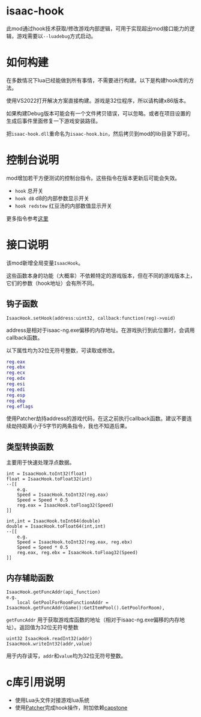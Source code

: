 # isaac-hook

此mod通过hook技术获取/修改游戏内部逻辑，可用于实现超出mod接口能力的逻辑，游戏需要以`--luadebug`方式启动。

# 如何构建

在多数情况下lua已经能做到所有事情，不需要进行构建。以下是构建hook库的方法。

使用VS2022打开解决方案直接构建。游戏是32位程序，所以请构建x86版本。

如果构建Debug版本可能会有一个文件拷贝错误，可以忽略。或者在项目设置的生成后事件里面修复一下游戏安装路径。

把`isaac-hook.dll`重命名为`isaac-hook.bin`，然后拷贝到mod的lib目录下即可。

# 控制台说明

mod增加若干方便测试的控制台指令。这些指令在版本更新后可能会失效。

- `hook` 总开关
- `hook d8` d8的内部参数显示开关
- `hook redstew` 红豆汤的内部数值显示开关

更多指令参考[这里](hook/ConsoleCommands.md)

# 接口说明

该mod新增全局变量`IsaacHook`。

这些函数本身的功能（大概率）不依赖特定的游戏版本，但在不同的游戏版本上，它们的参数（hook地址）会有所不同。

## 钩子函数

```
IsaacHook.setHook(address:uint32, callback:function(reg)->void)
```
address是相对于isaac-ng.exe偏移的内存地址。在游戏执行到此位置时，会调用callback函数。

以下属性均为32位无符号整数，可读取或修改。
```lua
reg.eax
reg.ebx
reg.ecx
reg.edx
reg.esi
reg.edi
reg.esp
reg.ebp
reg.eflags
```

使用Patcher劫持address的游戏代码，在这之前执行callback函数。建议不要连续劫持距离小于5字节的两条指令，我也不知道后果。

## 类型转换函数

主要用于快速处理浮点数据。

```
int = IsaacHook.toInt32(float)
float = IsaacHook.toFloat32(int)
--[[
	e.g.
	Speed = IsaacHook.toInt32(reg.eax)
	Speed = Speed * 0.5
	reg.eax = IsaacHook.toFloag32(Speed)
]]

int,int = IsaacHook.toInt64(double)
double = IsaacHook.toFloat64(int,int)
--[[
	e.g.
	Speed = IsaacHook.toInt32(reg.eax, reg.ebx)
	Speed = Speed * 0.5
	reg.eax, reg.ebx = IsaacHook.toFloag32(Speed)
]]
```

## 内存辅助函数

```
IsaacHook.getFuncAddr(api_function)
e.g.
	local GetPoolForRoomFunctionAddr = IsaacHook.getFuncAddr(Game():GetItemPool().GetPoolForRoom), 
```

`getFuncAddr` 用于获取游戏库函数的地址（相对于isaac-ng.exe偏移的内存地址）。返回值为32位无符号整数

```
uint32 IsaacHook.readInt32(addr)
IsaacHook.writeInt32(addr,value)
```

用于内存读写，`addr`和`value`均为32位无符号整数。

# c库引用说明

- 使用Lua头文件对接游戏lua系统
- 使用[Patcher](https://github.com/BradDorney/Patcher)完成hook操作，附加依赖[capstone](https://github.com/capstone-engine/capstone/tree/v5)